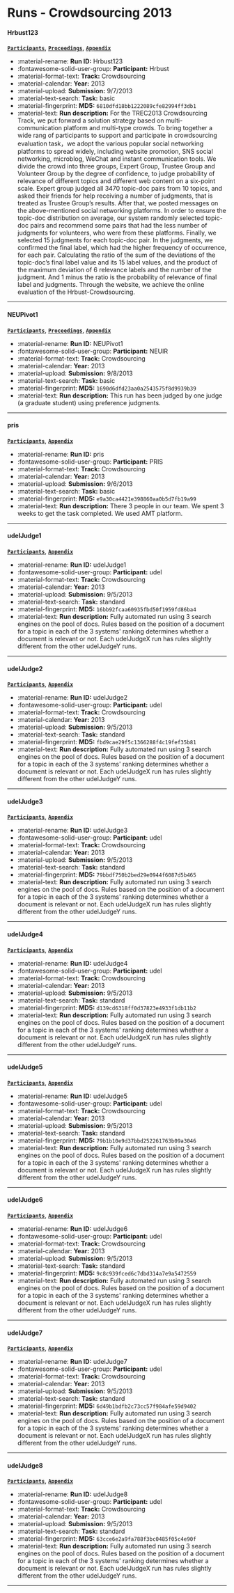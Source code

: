 # Runs - Crowdsourcing 2013 

#### Hrbust123 
[**`Participants`**](./participants.md#hrbust), [**`Proceedings`**](./proceedings.md#hrbust-in-trec-2013-crowdsourcing-track), [**`Appendix`**](https://trec.nist.gov/pubs/trec22/appendices/crowd/Hrbust123.result.pdf) 

- :material-rename: **Run ID:** Hrbust123 
- :fontawesome-solid-user-group: **Participant:** Hrbust 
- :material-format-text: **Track:** Crowdsourcing 
- :material-calendar: **Year:** 2013 
- :material-upload: **Submission:** 9/7/2013 
- :material-text-search: **Task:** basic 
- :material-fingerprint: **MD5:** `6810dfd18bb1222089cfe82994ff3db1` 
- :material-text: **Run description:** For the TREC2013 Crowdsourcing Track, we put forward a solution strategy based on multi-communication platform and multi-type crowds. To bring together a wide rang of participants to support and participate in crowdsourcing evaluation task，we adopt the various popular social networking platforms to spread widely, including website promotion, SNS social networking, microblog, WeChat and instant communication tools. We divide the crowd into three groups, Expert Group, Trustee Group and Volunteer Group by the degree of confidence, to judge probability of relevance of different topics and different web content on a six-point scale. Expert group judged all 3470 topic-doc pairs from 10 topics, and asked their friends for help receiving a number of judgments, that is treated as Trustee Group’s results. After that, we posted messages on the above-mentioned social networking platforms. In order to ensure the topic-doc distribution on average, our system randomly selected topic-doc pairs and recommend some pairs that had the less number of judgments for volunteers, who were from these platforms. Finally, we selected 15 judgments for each topic-doc pair. In the judgments, we confirmed the final label, which had the higher frequency of occurrence, for each pair. Calculating the ratio of the sum of the deviations of the topic-doc’s final label value and its 15 label values, and the product of the maximum deviation of 6 relevance labels and the number of the judgment. And 1 minus the ratio is the probability of relevance of final label and judgments. Through the website, we achieve the online evaluation of the Hrbust-Crowdsourcing.  

---
#### NEUPivot1 
[**`Participants`**](./participants.md#neuir), [**`Proceedings`**](./proceedings.md#northeastern-university-runs-at-the-trec13-crowdsourcing-track), [**`Appendix`**](https://trec.nist.gov/pubs/trec22/appendices/crowd/NEUPivot1.result.pdf) 

- :material-rename: **Run ID:** NEUPivot1 
- :fontawesome-solid-user-group: **Participant:** NEUIR 
- :material-format-text: **Track:** Crowdsourcing 
- :material-calendar: **Year:** 2013 
- :material-upload: **Submission:** 9/8/2013 
- :material-text-search: **Task:** basic 
- :material-fingerprint: **MD5:** `1690d6dfd23aa0a2543575f8d9939b39` 
- :material-text: **Run description:** This run has been judged by one judge (a graduate student) using preference judgments. 

---
#### pris 
[**`Participants`**](./participants.md#pris), [**`Appendix`**](https://trec.nist.gov/pubs/trec22/appendices/crowd/pris.result.pdf) 

- :material-rename: **Run ID:** pris 
- :fontawesome-solid-user-group: **Participant:** PRIS 
- :material-format-text: **Track:** Crowdsourcing 
- :material-calendar: **Year:** 2013 
- :material-upload: **Submission:** 9/6/2013 
- :material-text-search: **Task:** basic 
- :material-fingerprint: **MD5:** `e9a30ca4421e398860aa0b5d7fb19a99` 
- :material-text: **Run description:** There 3 people in our team. We spent 3 weeks to get the task completed. We used AMT platform.  

---
#### udelJudge1 
[**`Participants`**](./participants.md#udel), [**`Appendix`**](https://trec.nist.gov/pubs/trec22/appendices/crowd/udelJudge1.result.pdf) 

- :material-rename: **Run ID:** udelJudge1 
- :fontawesome-solid-user-group: **Participant:** udel 
- :material-format-text: **Track:** Crowdsourcing 
- :material-calendar: **Year:** 2013 
- :material-upload: **Submission:** 9/5/2013 
- :material-text-search: **Task:** standard 
- :material-fingerprint: **MD5:** `16bb92fcaa60935fbd50f1959fd86ba4` 
- :material-text: **Run description:** Fully automated run using 3 search engines on the pool of docs. Rules based on the position of a document for a topic in each of the 3 systems' ranking determines whether a document is relevant or not. Each udelJudgeX run has rules slightly different from the other udelJudgeY runs. 

---
#### udelJudge2 
[**`Participants`**](./participants.md#udel), [**`Appendix`**](https://trec.nist.gov/pubs/trec22/appendices/crowd/udelJudge2.result.pdf) 

- :material-rename: **Run ID:** udelJudge2 
- :fontawesome-solid-user-group: **Participant:** udel 
- :material-format-text: **Track:** Crowdsourcing 
- :material-calendar: **Year:** 2013 
- :material-upload: **Submission:** 9/5/2013 
- :material-text-search: **Task:** standard 
- :material-fingerprint: **MD5:** `fbd9cae29f5c1366288f4c19fef35b81` 
- :material-text: **Run description:** Fully automated run using 3 search engines on the pool of docs. Rules based on the position of a document for a topic in each of the 3 systems' ranking determines whether a document is relevant or not. Each udelJudgeX run has rules slightly different from the other udelJudgeY runs. 

---
#### udelJudge3 
[**`Participants`**](./participants.md#udel), [**`Appendix`**](https://trec.nist.gov/pubs/trec22/appendices/crowd/udelJudge3.result.pdf) 

- :material-rename: **Run ID:** udelJudge3 
- :fontawesome-solid-user-group: **Participant:** udel 
- :material-format-text: **Track:** Crowdsourcing 
- :material-calendar: **Year:** 2013 
- :material-upload: **Submission:** 9/5/2013 
- :material-text-search: **Task:** standard 
- :material-fingerprint: **MD5:** `79bbdf750b2bed29e0944f6087d5b465` 
- :material-text: **Run description:** Fully automated run using 3 search engines on the pool of docs. Rules based on the position of a document for a topic in each of the 3 systems' ranking determines whether a document is relevant or not. Each udelJudgeX run has rules slightly different from the other udelJudgeY runs. 

---
#### udelJudge4 
[**`Participants`**](./participants.md#udel), [**`Appendix`**](https://trec.nist.gov/pubs/trec22/appendices/crowd/udelJudge4.result.pdf) 

- :material-rename: **Run ID:** udelJudge4 
- :fontawesome-solid-user-group: **Participant:** udel 
- :material-format-text: **Track:** Crowdsourcing 
- :material-calendar: **Year:** 2013 
- :material-upload: **Submission:** 9/5/2013 
- :material-text-search: **Task:** standard 
- :material-fingerprint: **MD5:** `d139cd6318ff0d37823e4933f1db11b2` 
- :material-text: **Run description:** Fully automated run using 3 search engines on the pool of docs. Rules based on the position of a document for a topic in each of the 3 systems' ranking determines whether a document is relevant or not. Each udelJudgeX run has rules slightly different from the other udelJudgeY runs. 

---
#### udelJudge5 
[**`Participants`**](./participants.md#udel), [**`Appendix`**](https://trec.nist.gov/pubs/trec22/appendices/crowd/udelJudge5.result.pdf) 

- :material-rename: **Run ID:** udelJudge5 
- :fontawesome-solid-user-group: **Participant:** udel 
- :material-format-text: **Track:** Crowdsourcing 
- :material-calendar: **Year:** 2013 
- :material-upload: **Submission:** 9/5/2013 
- :material-text-search: **Task:** standard 
- :material-fingerprint: **MD5:** `79b1b10e9d37bbd252261763b09a3046` 
- :material-text: **Run description:** Fully automated run using 3 search engines on the pool of docs. Rules based on the position of a document for a topic in each of the 3 systems' ranking determines whether a document is relevant or not. Each udelJudgeX run has rules slightly different from the other udelJudgeY runs. 

---
#### udelJudge6 
[**`Participants`**](./participants.md#udel), [**`Appendix`**](https://trec.nist.gov/pubs/trec22/appendices/crowd/udelJudge6.result.pdf) 

- :material-rename: **Run ID:** udelJudge6 
- :fontawesome-solid-user-group: **Participant:** udel 
- :material-format-text: **Track:** Crowdsourcing 
- :material-calendar: **Year:** 2013 
- :material-upload: **Submission:** 9/5/2013 
- :material-text-search: **Task:** standard 
- :material-fingerprint: **MD5:** `9c8c939fced6c7dbd314a7e9a5472559` 
- :material-text: **Run description:** Fully automated run using 3 search engines on the pool of docs. Rules based on the position of a document for a topic in each of the 3 systems' ranking determines whether a document is relevant or not. Each udelJudgeX run has rules slightly different from the other udelJudgeY runs. 

---
#### udelJudge7 
[**`Participants`**](./participants.md#udel), [**`Appendix`**](https://trec.nist.gov/pubs/trec22/appendices/crowd/udelJudge7.result.pdf) 

- :material-rename: **Run ID:** udelJudge7 
- :fontawesome-solid-user-group: **Participant:** udel 
- :material-format-text: **Track:** Crowdsourcing 
- :material-calendar: **Year:** 2013 
- :material-upload: **Submission:** 9/5/2013 
- :material-text-search: **Task:** standard 
- :material-fingerprint: **MD5:** `6d49b1bdfb2c73cc57f984afe59d9402` 
- :material-text: **Run description:** Fully automated run using 3 search engines on the pool of docs. Rules based on the position of a document for a topic in each of the 3 systems' ranking determines whether a document is relevant or not. Each udelJudgeX run has rules slightly different from the other udelJudgeY runs. 

---
#### udelJudge8 
[**`Participants`**](./participants.md#udel), [**`Appendix`**](https://trec.nist.gov/pubs/trec22/appendices/crowd/udelJudge8.result.pdf) 

- :material-rename: **Run ID:** udelJudge8 
- :fontawesome-solid-user-group: **Participant:** udel 
- :material-format-text: **Track:** Crowdsourcing 
- :material-calendar: **Year:** 2013 
- :material-upload: **Submission:** 9/5/2013 
- :material-text-search: **Task:** standard 
- :material-fingerprint: **MD5:** `63cce6e2a9fa788f3bc0485f05c4e90f` 
- :material-text: **Run description:** Fully automated run using 3 search engines on the pool of docs. Rules based on the position of a document for a topic in each of the 3 systems' ranking determines whether a document is relevant or not. Each udelJudgeX run has rules slightly different from the other udelJudgeY runs. 

---

